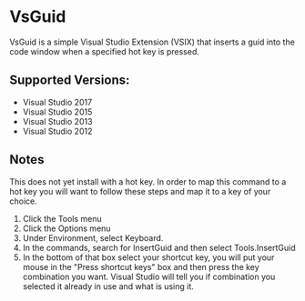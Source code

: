 # VsGuid
VsGuid is a simple Visual Studio Extension (VSIX) that inserts a guid into the code window when a specified hot key is pressed.

## Supported Versions:
  - Visual Studio 2017
  - Visual Studio 2015
  - Visual Studio 2013
  - Visual Studio 2012

## Notes

This does not yet install with a hot key.  In order to map this command to a hot key you will want to 
follow these steps and map it to a key of your choice.

1. Click the Tools menu
2. Click the Options menu
3. Under Environment, select Keyboard.
4. In the commands, search for InsertGuid and then select Tools.InsertGuid
5. In the bottom of that box select your shortcut key, you will put your mouse in the "Press shortcut keys" box and then press the key combination you want.  Visual Studio will tell you if combination you selected it already in use and what is using it.